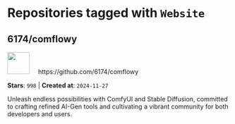 # Repositories tagged with `Website`


## 6174/comflowy


<a href='https://github.com/6174/comflowy'>
<img src="https://avatars.githubusercontent.com/u/3872872?v=4" width="50" height="50"></a> &nbsp; &nbsp; https://github.com/6174/comflowy

**Stars**: `998` | **Created at**: `2024-11-27`


Unleash endless possibilities with ComfyUI and Stable Diffusion, committed to crafting refined AI-Gen tools and cultivating a vibrant community for both developers and users. 
